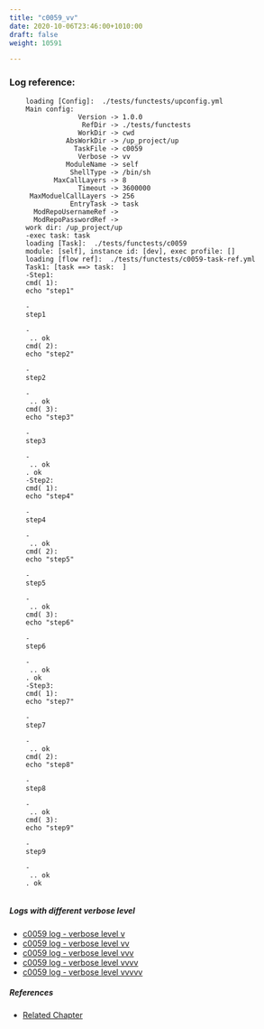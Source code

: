 ```yaml
---
title: "c0059_vv"
date: 2020-10-06T23:46:00+1010:00
draft: false
weight: 10591

---
```


### Log reference: <no value>

```
    loading [Config]:  ./tests/functests/upconfig.yml
    Main config:
                 Version -> 1.0.0
                  RefDir -> ./tests/functests
                 WorkDir -> cwd
              AbsWorkDir -> /up_project/up
                TaskFile -> c0059
                 Verbose -> vv
              ModuleName -> self
               ShellType -> /bin/sh
           MaxCallLayers -> 8
                 Timeout -> 3600000
     MaxModuelCallLayers -> 256
               EntryTask -> task
      ModRepoUsernameRef -> 
      ModRepoPasswordRef -> 
    work dir: /up_project/up
    -exec task: task
    loading [Task]:  ./tests/functests/c0059
    module: [self], instance id: [dev], exec profile: []
    loading [flow ref]:  ./tests/functests/c0059-task-ref.yml
    Task1: [task ==> task:  ]
    -Step1:
    cmd( 1):
    echo "step1"
    
    -
    step1
    
    -
     .. ok
    cmd( 2):
    echo "step2"
    
    -
    step2
    
    -
     .. ok
    cmd( 3):
    echo "step3"
    
    -
    step3
    
    -
     .. ok
    . ok
    -Step2:
    cmd( 1):
    echo "step4"
    
    -
    step4
    
    -
     .. ok
    cmd( 2):
    echo "step5"
    
    -
    step5
    
    -
     .. ok
    cmd( 3):
    echo "step6"
    
    -
    step6
    
    -
     .. ok
    . ok
    -Step3:
    cmd( 1):
    echo "step7"
    
    -
    step7
    
    -
     .. ok
    cmd( 2):
    echo "step8"
    
    -
    step8
    
    -
     .. ok
    cmd( 3):
    echo "step9"
    
    -
    step9
    
    -
     .. ok
    . ok
    
```

##### Logs with different verbose level
* [c0059 log - verbose level v](../../logs/c0059_v)
* [c0059 log - verbose level vv](../../logs/c0059_vv)
* [c0059 log - verbose level vvv](../../logs/c0059_vvv)
* [c0059 log - verbose level vvvv](../../logs/c0059_vvvv)
* [c0059 log - verbose level vvvvv](../../logs/c0059_vvvvv)

##### References
* [Related Chapter](../../organization/c0059)
